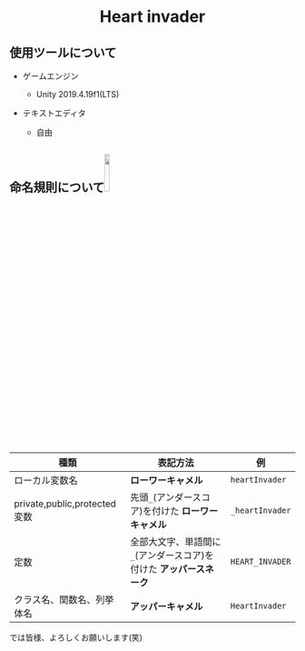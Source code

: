 <h1 align="center">Heart invader</h1>

## 使用ツールについて
- ゲームエンジン
  - Unity 2019.4.19f1(LTS)
  
- テキストエディタ
  - 自由

## 命名規則について<img src="https://user-images.githubusercontent.com/60394438/107554180-f1ff7e00-6c18-11eb-8826-fd2285881a5f.png" width="13%">
| 種類 | 表記方法 |例|
---|---|---
|ローカル変数名| **ローワーキャメル** |```heartInvader```|
|private,public,protected変数|先頭```_```(アンダースコア)を付けた **ローワーキャメル** |```_heartInvader```|
|定数|全部大文字、単語間に```_```(アンダースコア)を付けた **アッパースネーク** |```HEART_INVADER```|
|クラス名、関数名、列挙体名| **アッパーキャメル** |```HeartInvader```|

では皆様、よろしくお願いします(笑)
